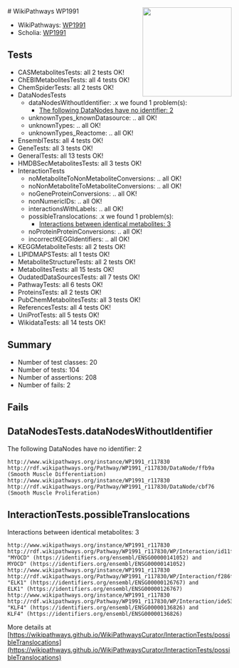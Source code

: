 <img style="float: right; width: 200px" src="https://upload.wikimedia.org/wikipedia/commons/thumb/8/83/Wplogo_with_text_500.png/640px-Wplogo_with_text_500.png" />
# WikiPathways WP1991

* WikiPathways: [WP1991](https://new.wikipathways.org/pathways/WP1991)
* Scholia: [WP1991](https://scholia.toolforge.org/wikipathways/WP1991)
## Tests
* CASMetabolitesTests: all 2 tests OK!
* ChEBIMetabolitesTests: all 4 tests OK!
* ChemSpiderTests: all 2 tests OK!
* DataNodesTests
    * dataNodesWithoutIdentifier: .x we found 1 problem(s):
        * [The following DataNodes have no identifier: 2](#d2d32fa1)
    * unknownTypes_knownDatasource: .. all OK!
    * unknownTypes: .. all OK!
    * unknownTypes_Reactome: .. all OK!
* EnsemblTests: all 4 tests OK!
* GeneTests: all 3 tests OK!
* GeneralTests: all 13 tests OK!
* HMDBSecMetabolitesTests: all 3 tests OK!
* InteractionTests
    * noMetaboliteToNonMetaboliteConversions: .. all OK!
    * noNonMetaboliteToMetaboliteConversions: .. all OK!
    * noGeneProteinConversions: .. all OK!
    * nonNumericIDs: .. all OK!
    * interactionsWithLabels: .. all OK!
    * possibleTranslocations: .x we found 1 problem(s):
        * [Interactions between identical metabolites: 3](#d59038c6)
    * noProteinProteinConversions: .. all OK!
    * incorrectKEGGIdentifiers: .. all OK!
* KEGGMetaboliteTests: all 2 tests OK!
* LIPIDMAPSTests: all 1 tests OK!
* MetaboliteStructureTests: all 2 tests OK!
* MetabolitesTests: all 15 tests OK!
* OudatedDataSourcesTests: all 7 tests OK!
* PathwayTests: all 6 tests OK!
* ProteinsTests: all 2 tests OK!
* PubChemMetabolitesTests: all 3 tests OK!
* ReferencesTests: all 4 tests OK!
* UniProtTests: all 5 tests OK!
* WikidataTests: all 14 tests OK!


## Summary

* Number of test classes: 20
* Number of tests: 104
* Number of assertions: 208
* Number of fails: 2

## Fails

<a name="d2d32fa1" />

## DataNodesTests.dataNodesWithoutIdentifier

The following DataNodes have no identifier: 2
```
http://www.wikipathways.org/instance/WP1991_r117830 http://rdf.wikipathways.org/Pathway/WP1991_r117830/DataNode/ffb9a (Smooth Muscle Differentiation)
http://www.wikipathways.org/instance/WP1991_r117830 http://rdf.wikipathways.org/Pathway/WP1991_r117830/DataNode/cbf76 (Smooth Muscle Proliferation)
```

<a name="d59038c6" />

## InteractionTests.possibleTranslocations

Interactions between identical metabolites: 3
```
http://www.wikipathways.org/instance/WP1991_r117830 http://rdf.wikipathways.org/Pathway/WP1991_r117830/WP/Interaction/id11f31ff5 "MYOCD" (https://identifiers.org/ensembl/ENSG00000141052) and 
MYOCD" (https://identifiers.org/ensembl/ENSG00000141052)
http://www.wikipathways.org/instance/WP1991_r117830 http://rdf.wikipathways.org/Pathway/WP1991_r117830/WP/Interaction/f286f "ELK1" (https://identifiers.org/ensembl/ENSG00000126767) and 
ELK1" (https://identifiers.org/ensembl/ENSG00000126767)
http://www.wikipathways.org/instance/WP1991_r117830 http://rdf.wikipathways.org/Pathway/WP1991_r117830/WP/Interaction/ide5359fbd "KLF4" (https://identifiers.org/ensembl/ENSG00000136826) and 
KLF4" (https://identifiers.org/ensembl/ENSG00000136826)
```

More details at [https://wikipathways.github.io/WikiPathwaysCurator/InteractionTests/possibleTranslocations](https://wikipathways.github.io/WikiPathwaysCurator/InteractionTests/possibleTranslocations)


